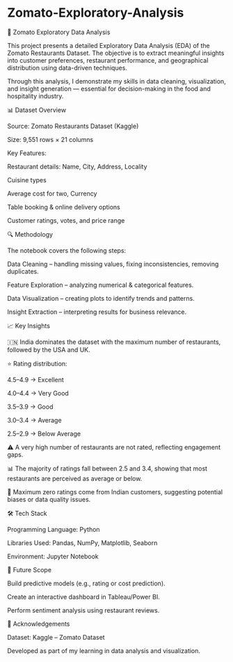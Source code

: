 # Zomato-Exploratory-Analysis
🍴 Zomato Exploratory Data Analysis

This project presents a detailed Exploratory Data Analysis (EDA) of the Zomato Restaurants Dataset.
The objective is to extract meaningful insights into customer preferences, restaurant performance, and geographical distribution using data-driven techniques.

Through this analysis, I demonstrate my skills in data cleaning, visualization, and insight generation — essential for decision-making in the food and hospitality industry.

📊 Dataset Overview

Source: Zomato Restaurants Dataset (Kaggle)

Size: 9,551 rows × 21 columns

Key Features:

Restaurant details: Name, City, Address, Locality

Cuisine types

Average cost for two, Currency

Table booking & online delivery options

Customer ratings, votes, and price range

🔍 Methodology

The notebook covers the following steps:

Data Cleaning – handling missing values, fixing inconsistencies, removing duplicates.

Feature Exploration – analyzing numerical & categorical features.

Data Visualization – creating plots to identify trends and patterns.

Insight Extraction – interpreting results for business relevance.

📈 Key Insights

🇮🇳 India dominates the dataset with the maximum number of restaurants, followed by the USA and UK.

⭐ Rating distribution:

4.5–4.9 → Excellent

4.0–4.4 → Very Good

3.5–3.9 → Good

3.0–3.4 → Average

2.5–2.9 → Below Average

⚠️ A very high number of restaurants are not rated, reflecting engagement gaps.

📊 The majority of ratings fall between 2.5 and 3.4, showing that most restaurants are perceived as average or below.

🔎 Maximum zero ratings come from Indian customers, suggesting potential biases or data quality issues.

🛠️ Tech Stack

Programming Language: Python

Libraries Used: Pandas, NumPy, Matplotlib, Seaborn

Environment: Jupyter Notebook

📌 Future Scope

Build predictive models (e.g., rating or cost prediction).

Create an interactive dashboard in Tableau/Power BI.

Perform sentiment analysis using restaurant reviews.

🙌 Acknowledgements

Dataset: Kaggle – Zomato Dataset

Developed as part of my learning in data analysis and visualization.
